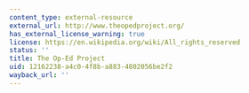 ```yaml
---
content_type: external-resource
external_url: http://www.theopedproject.org/
has_external_license_warning: true
license: https://en.wikipedia.org/wiki/All_rights_reserved
status: ''
title: The Op-Ed Project
uid: 12162238-a4c0-4f8b-a883-4802056be2f2
wayback_url: ''
---
```

